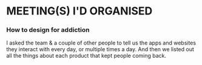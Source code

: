 # MEETING(S) I'D ORGANISED

### How to design for addiction

I asked the team & a couple of other people to tell us the apps and websites they interact with every day, or multiple times a day. And then we listed out all the things about each product that kept people coming back.
